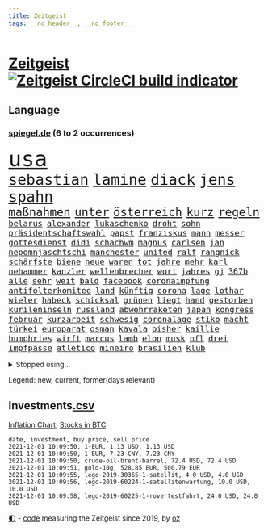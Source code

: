```yaml
---
title: Zeitgeist
tags: __no_header__, __no_footer__
---
```


# [Zeitgeist](https://oliz.io/zeitgeist/) [![Zeitgeist CircleCI build indicator](https://circleci.com/gh/ooz/zeitgeist.svg?style=shield)](https://circleci.com/gh/ooz/zeitgeist)

## Language

<h3><a href="https://www.spiegel.de" target="_blank">spiegel.de</a> (6 to 2 occurrences)</h3>
<p style="font-family:monospace">
<span style="font-size:32pt"><a href="news_links.html#usa" class="current">usa</a></span>
<br>
<span style="font-size:22pt"><a href="news_links.html#sebastian" class="current">sebastian</a></span>
<span style="font-size:22pt"><a href="news_links.html#lamine" class="new">lamine</a></span>
<span style="font-size:22pt"><a href="news_links.html#diack" class="new">diack</a></span>
<span style="font-size:22pt"><a href="news_links.html#jens" class="current">jens</a></span>
<span style="font-size:22pt"><a href="news_links.html#spahn" class="current">spahn</a></span>
<br>
<span style="font-size:17pt"><a href="news_links.html#maßnahmen" class="current">maßnahmen</a></span>
<span style="font-size:17pt"><a href="news_links.html#unter" class="current">unter</a></span>
<span style="font-size:17pt"><a href="news_links.html#österreich" class="current">österreich</a></span>
<span style="font-size:17pt"><a href="news_links.html#kurz" class="current">kurz</a></span>
<span style="font-size:17pt"><a href="news_links.html#regeln" class="current">regeln</a></span>
<br>
<span style="font-size:12pt"><a href="news_links.html#belarus" class="current">belarus</a></span>
<span style="font-size:12pt"><a href="news_links.html#alexander" class="current">alexander</a></span>
<span style="font-size:12pt"><a href="news_links.html#lukaschenko" class="current">lukaschenko</a></span>
<span style="font-size:12pt"><a href="news_links.html#droht" class="current">droht</a></span>
<span style="font-size:12pt"><a href="news_links.html#sohn" class="current">sohn</a></span>
<span style="font-size:12pt"><a href="news_links.html#präsidentschaftswahl" class="current">präsidentschaftswahl</a></span>
<span style="font-size:12pt"><a href="news_links.html#papst" class="current">papst</a></span>
<span style="font-size:12pt"><a href="news_links.html#franziskus" class="current">franziskus</a></span>
<span style="font-size:12pt"><a href="news_links.html#mann" class="current">mann</a></span>
<span style="font-size:12pt"><a href="news_links.html#messer" class="current">messer</a></span>
<span style="font-size:12pt"><a href="news_links.html#gottesdienst" class="new">gottesdienst</a></span>
<span style="font-size:12pt"><a href="news_links.html#didi" class="new">didi</a></span>
<span style="font-size:12pt"><a href="news_links.html#schachwm" class="new">schachwm</a></span>
<span style="font-size:12pt"><a href="news_links.html#magnus" class="current">magnus</a></span>
<span style="font-size:12pt"><a href="news_links.html#carlsen" class="current">carlsen</a></span>
<span style="font-size:12pt"><a href="news_links.html#jan" class="current">jan</a></span>
<span style="font-size:12pt"><a href="news_links.html#nepomnjaschtschi" class="new">nepomnjaschtschi</a></span>
<span style="font-size:12pt"><a href="news_links.html#manchester" class="current">manchester</a></span>
<span style="font-size:12pt"><a href="news_links.html#united" class="current">united</a></span>
<span style="font-size:12pt"><a href="news_links.html#ralf" class="current">ralf</a></span>
<span style="font-size:12pt"><a href="news_links.html#rangnick" class="current">rangnick</a></span>
<span style="font-size:12pt"><a href="news_links.html#schärfste" class="new">schärfste</a></span>
<span style="font-size:12pt"><a href="news_links.html#biene" class="current">biene</a></span>
<span style="font-size:12pt"><a href="news_links.html#neue" class="current">neue</a></span>
<span style="font-size:12pt"><a href="news_links.html#waren" class="current">waren</a></span>
<span style="font-size:12pt"><a href="news_links.html#tot" class="current">tot</a></span>
<span style="font-size:12pt"><a href="news_links.html#jahre" class="current">jahre</a></span>
<span style="font-size:12pt"><a href="news_links.html#mehr" class="current">mehr</a></span>
<span style="font-size:12pt"><a href="news_links.html#karl" class="current">karl</a></span>
<span style="font-size:12pt"><a href="news_links.html#nehammer" class="new">nehammer</a></span>
<span style="font-size:12pt"><a href="news_links.html#kanzler" class="current">kanzler</a></span>
<span style="font-size:12pt"><a href="news_links.html#wellenbrecher" class="current">wellenbrecher</a></span>
<span style="font-size:12pt"><a href="news_links.html#wort" class="current">wort</a></span>
<span style="font-size:12pt"><a href="news_links.html#jahres" class="current">jahres</a></span>
<span style="font-size:12pt"><a href="news_links.html#gj" class="new">gj</a></span>
<span style="font-size:12pt"><a href="news_links.html#367b" class="new">367b</a></span>
<span style="font-size:12pt"><a href="news_links.html#alle" class="current">alle</a></span>
<span style="font-size:12pt"><a href="news_links.html#sehr" class="current">sehr</a></span>
<span style="font-size:12pt"><a href="news_links.html#weit" class="current">weit</a></span>
<span style="font-size:12pt"><a href="news_links.html#bald" class="current">bald</a></span>
<span style="font-size:12pt"><a href="news_links.html#facebook" class="current">facebook</a></span>
<span style="font-size:12pt"><a href="news_links.html#coronaimpfung" class="current">coronaimpfung</a></span>
<span style="font-size:12pt"><a href="news_links.html#antifolterkomitee" class="new">antifolterkomitee</a></span>
<span style="font-size:12pt"><a href="news_links.html#land" class="current">land</a></span>
<span style="font-size:12pt"><a href="news_links.html#künftig" class="current">künftig</a></span>
<span style="font-size:12pt"><a href="news_links.html#corona" class="current">corona</a></span>
<span style="font-size:12pt"><a href="news_links.html#lage" class="current">lage</a></span>
<span style="font-size:12pt"><a href="news_links.html#lothar" class="current">lothar</a></span>
<span style="font-size:12pt"><a href="news_links.html#wieler" class="current">wieler</a></span>
<span style="font-size:12pt"><a href="news_links.html#habeck" class="current">habeck</a></span>
<span style="font-size:12pt"><a href="news_links.html#schicksal" class="current">schicksal</a></span>
<span style="font-size:12pt"><a href="news_links.html#grünen" class="current">grünen</a></span>
<span style="font-size:12pt"><a href="news_links.html#liegt" class="current">liegt</a></span>
<span style="font-size:12pt"><a href="news_links.html#hand" class="current">hand</a></span>
<span style="font-size:12pt"><a href="news_links.html#gestorben" class="current">gestorben</a></span>
<span style="font-size:12pt"><a href="news_links.html#kurileninseln" class="new">kurileninseln</a></span>
<span style="font-size:12pt"><a href="news_links.html#russland" class="current">russland</a></span>
<span style="font-size:12pt"><a href="news_links.html#abwehrraketen" class="new">abwehrraketen</a></span>
<span style="font-size:12pt"><a href="news_links.html#japan" class="current">japan</a></span>
<span style="font-size:12pt"><a href="news_links.html#kongress" class="current">kongress</a></span>
<span style="font-size:12pt"><a href="news_links.html#februar" class="current">februar</a></span>
<span style="font-size:12pt"><a href="news_links.html#kurzarbeit" class="current">kurzarbeit</a></span>
<span style="font-size:12pt"><a href="news_links.html#schwesig" class="current">schwesig</a></span>
<span style="font-size:12pt"><a href="news_links.html#coronalage" class="current">coronalage</a></span>
<span style="font-size:12pt"><a href="news_links.html#stiko" class="current">stiko</a></span>
<span style="font-size:12pt"><a href="news_links.html#macht" class="current">macht</a></span>
<span style="font-size:12pt"><a href="news_links.html#türkei" class="current">türkei</a></span>
<span style="font-size:12pt"><a href="news_links.html#europarat" class="current">europarat</a></span>
<span style="font-size:12pt"><a href="news_links.html#osman" class="current">osman</a></span>
<span style="font-size:12pt"><a href="news_links.html#kavala" class="current">kavala</a></span>
<span style="font-size:12pt"><a href="news_links.html#bisher" class="current">bisher</a></span>
<span style="font-size:12pt"><a href="news_links.html#kaillie" class="new">kaillie</a></span>
<span style="font-size:12pt"><a href="news_links.html#humphries" class="new">humphries</a></span>
<span style="font-size:12pt"><a href="news_links.html#wirft" class="current">wirft</a></span>
<span style="font-size:12pt"><a href="news_links.html#marcus" class="new">marcus</a></span>
<span style="font-size:12pt"><a href="news_links.html#lamb" class="new">lamb</a></span>
<span style="font-size:12pt"><a href="news_links.html#elon" class="current">elon</a></span>
<span style="font-size:12pt"><a href="news_links.html#musk" class="current">musk</a></span>
<span style="font-size:12pt"><a href="news_links.html#nfl" class="current">nfl</a></span>
<span style="font-size:12pt"><a href="news_links.html#drei" class="current">drei</a></span>
<span style="font-size:12pt"><a href="news_links.html#impfpässe" class="new">impfpässe</a></span>
<span style="font-size:12pt"><a href="news_links.html#atletico" class="new">atletico</a></span>
<span style="font-size:12pt"><a href="news_links.html#mineiro" class="new">mineiro</a></span>
<span style="font-size:12pt"><a href="news_links.html#brasilien" class="current">brasilien</a></span>
<span style="font-size:12pt"><a href="news_links.html#klub" class="current">klub</a></span>
</p>
<details>
<summary>Stopped using...</summary>
<p class="former" style="font-size:12pt">
andrea(408) flugzeug(408) 2015(407) gefährdet(407) tobt(407) bereich(406) monatelang(406) streiks(406) becker(405) entgegen(405) fallzahlen(405) flaschen(405) gesamte(405) geschäft(405) schlimm(405) autor(404) gerechtigkeit(404) gesunken(404) haken(404) iranische(404) partys(404) passanten(404) regisseurin(404) spdpolitikerin(404) stich(404) stürzte(404) teams(404) verschiedene(404) anwohner(403) aufhebung(403) erfasst(403) fühlen(403) gemeinde(403) geändert(403) kämpfte(403) nigeria(403) waffe(403) 2016(402) altes(402) atmosphäre(402) betrugs(402) dienen(402) h(402) julia(402) minderheit(402) moore(402) planeten(402) schaden(402) stoppte(402) theater(402) ultimatum(402) vergewaltigung(402) zustand(402) zuversicht(402) dringend(401) erfolgreicher(401) geboten(401) kurve(401) niederlagen(401) rassistische(401) raten(401) reißt(401) stattdessen(401) stürmer(401) tschechien(401) vermögen(401) zug(401) annehmen(400) bundeskanzlerin(400) eishockey(400) erschütterte(400) gehe(400) locken(400) meuthen(400) prüfen(400) tiefe(400) unmöglich(400) versprach(400) väter(400) 48(399) abgeordnete(399) bundestags(399) dachte(399) eher(399) gott(399) grundlage(399) humanitäre(399) rekordmeister(399) annegret(398) anzeige(398) entlassung(398) infizieren(398) infolge(398) john(398) krampkarrenbauer(398) lüge(398) rafael(398) scheidende(398) strategie(398) street(398) vergangene(398) verteidigung(398) verteidigungsministerin(398) 6(397) 96(397) armut(397) befinden(397) charlie(397) coronahilfen(397) dietmar(397) folgte(397) halt(397) homosexualität(397) kanzlerkandidat(397) konfrontiert(397) löst(397) lügen(397) preisen(397) ronald(397) verbreitung(397) vorher(397) ausstieg(396) autofahrerin(396) bull(396) geglückt(396) klimaschützer(396) meister(396) verärgert(396) wechseln(396) überlebte(396) aktuell(395) aufklären(395) botschaften(395) büros(395) design(395) ertragen(395) isolation(395) kontrollieren(395) update(395) ursachen(395) verabreicht(395) bestes(394) bruder(394) brutal(394) coronaerkrankung(394) franzosen(394) großaufgebot(394) historischen(394) rechtsextremen(394) siege(394) spott(394) sven(394) terror(394) via(394) vorliegt(394) weltwirtschaft(394) gedenken(393) monatelangen(393) ordnet(393) pocht(393) pole(393) springt(393) umstrittenes(393) gebraucht(392) gewässern(392) juni(392) milde(392) ursprung(392) verbindung(392) amnesty(391) ausgeliefert(391) bürgermeisterin(391) distanz(391) gestürzt(391) juristisch(391) problemen(391) reaktion(391) wirtschaftliche(391) zählen(391) achten(390) anthony(390) arbeitslosigkeit(390) erwarten(390) r(390) scharfe(390) emissionen(389) finanzieren(389) metropolen(389) siegte(389) volksrepublik(389) zurückhaltend(389) 94(388) antisemitismus(388) beschränkungen(388) bestehen(388) erfindung(388) potsdam(388) übernahme(388) auftrag(387) mauer(387) trafen(387) unwetter(387) vorgaben(387) erkrankung(386) filme(386) fortgesetzt(386) konkrete(386) lieferten(386) schriftsteller(386) stärksten(386) wende(386) del(385) extremen(385) gestritten(385) herzen(385) schwerem(385) vorsprung(385) 4(384) 55(384) attacken(384) auskunft(384) garten(384) kommentare(384) schöne(384) verwandelt(384) warm(384) zivilen(384) überlassen(384) bewertung(383) jennifer(383) kanzlerschaft(383) deutschem(382) eingreifen(382) offenbart(382) schonen(382) schäuble(382) zukünftig(382) anzeichen(381) düstere(381) eilantrag(381) euaustritt(381) katholische(381) leichtathletik(381) prompt(381) rollt(381) zustände(381) diversität(380) echten(380) vorn(380) gelingen(379) todesopfer(379) vorteile(379) 40000(378) dfbpokal(377) hessischen(377) ostsee(377) rundfunk(377) trauert(377) abkehr(376) erinnerung(376) istanbul(376) sitzung(376) unterschrieben(376) frisch(375) wrack(375) wütende(375) bangkok(374) jeff(374) politikerin(374) ältere(374) betreibt(373) hunger(373) real(373) startups(373) freiwillig(372) labor(372) sizilien(372) klasse(371) moschee(371) museum(371) karten(370) bartsch(369) vertagt(368) zeigten(368) zugenommen(368) erstattet(367) laschets(367) maschine(367) koalitionspartner(366) kylian(366) andrew(365) munition(365) sicherheitsgesetz(365) 36(364) fußballweltmeister(363) lockerungen(363) erforscht(362) hinterlässt(362) athletinnen(361) enthüllungen(361) abiy(360) staus(360) haustür(359) bezos(358) diesjährigen(358) flächen(358) herausforderung(357) patzt(357) präsidentschaft(356) baldige(354) geblieben(354) gegenmaßnahmen(352) prägte(352) überfordert(352) ussängerin(351) anderswo(350) engen(350) entbrannt(350) vorsichtig(350) coronaimpfstoffs(349) heizen(349) sicherheitsvorkehrungen(348) zentimeter(348) plattform(347) spionage(347) spacex(345) beherrschen(344) rakete(344) farbe(340) olympiasiegerin(340) vereins(340) durchsuchen(338) häuslicher(337) entführt(336) flog(336) coronalockerungen(335) höchstens(335) möglichkeit(335) erben(333) größe(332) handgranate(332) abhilfe(326) formen(326) lücken(320) sms(320) saale(319) trocken(316) dankt(313) großvater(313) serviert(309) nachrichtenagentur(306) außergewöhnlich(303) höheres(299) franken(296) zwingend(294) zusätzlichen(289) entsprechenden(287) andy(286) anna(286) schiebt(286) völkermord(284) nationalpark(280) gewisse(279) karriereende(279) kandidiert(275) vulkan(273) militärputsch(271) iii(270) chile(266) silber(265) unverletzt(262) containerschiff(261) spdkanzlerkandidat(261) protestaktion(259) kaffee(256) relevant(255) tvstar(253) holten(243) südwesten(243) gekippt(241) angefeindet(239) beschreiben(239) zusammengebrochen(239) strebt(238) freizugeben(237) drohschreiben(236) elfjährigen(236) vonovia(236) ärmsten(236) nagelsmann(234) übersehen(233) mitgliedern(230) durchschnitt(229) dingen(227) pressefreiheit(227) angebote(226) kürzester(225) halbinsel(224) sophia(224) angeschlagen(222) belegschaft(220) joseph(219) beleidigte(217) regionale(216) nordmazedonien(214) tierpark(213) neuerdings(212) gewalttat(210) weltgrößten(210) mindeststeuer(209) erdoğans(208) pcrtests(208) interessen(206) idol(203) fasst(202) mbappé(200) gauland(199) extremisten(198) marc(195) institute(194) notwendigen(194) geschleudert(193) auseinandersetzen(192) nördlich(192) poleposition(190) zugesagt(189) auszeichnung(188) oslo(187) verzweifelte(186) produkt(184) spdchef(184) dynamo(182) schönheit(181) crystal(180) gestohlene(180) potsdamer(180) benötigt(179) krieges(179) trier(179) ausgelassen(177) absolute(176) betreiberfirma(176) partygäste(176) folgten(175) kiffen(175) elternteil(174) kerosin(174) sahen(174) 800(172) birgt(172) busfahrer(172) 21jährige(171) exnationalspieler(171) meilenstein(171) luisa(170) vertrieben(170) hackergruppe(169) serienmörder(169) agnes(168) antisemitische(168) heizöl(168) maier(168) tarifkonflikt(168) älterer(168) bremste(167) jonathan(167) tendenzen(167) festnehmen(166) vorurteilen(166) forscherin(164) kurzstreckenflüge(164) lehnte(164) stärkere(164) kohlekraftwerke(163) agüero(162) baum(162) bereichern(162) plakat(162) atomprogramm(161) riesiger(161) bauernhof(159) geflüchteter(159) verwandeln(159) tarife(158) wall(158) entstand(157) verbrecher(157) verspätungen(157) flohen(156) serbien(156) berge(155) 1998(154) schwieriges(153) belgischen(152) bürgern(150) deltavariante(149) tribüne(149) parkplatz(148) aufzunehmen(147) psychologen(147) schalten(147) adac(146) dienste(146) geheimer(146) spaziergänger(145) fotografen(144) gerichtet(144) 350000(142) coronaausbrüchen(142) fern(142) überraschungsteam(142) homophober(141) pendler(141) sowjetunion(141) airport(140) geschichtepodcast(140) lloyd(140) ranking(140) kreative(139) kündigten(139) schwache(139) truppe(139) zusammengestoßen(139) andauernde(137) machtwechsel(136) beeindruckende(135) eingriff(135) getrieben(135) glaube(135) kannibale(135) geliebt(134) großstädter(134) kalte(134) sergej(134) ahmed(133) friedensnobelpreisträger(133) lkwunfall(133) trotzt(133) auswärtige(132) journal(132) white(132) denis(131) erwähnt(131) 24jährige(130) ausgerückt(130) enttäuschte(130) russen(129) schwulen(129) vereinbarte(129) eisberge(128) jeweiligen(128) thomalla(128) 60000(127) festgehalten(127) kontinuierlich(127) tragisches(127) volksfest(126) aufsichtsratschef(125) podolski(124) verbesserungen(124) 1997(123) danyal(123) legten(123) ansteckenden(122) 108(121) bezweifelt(121) küssen(121) rar(121) tätig(120) warte(120) dfbpokals(119) süßes(119) umzug(119) verrückt(119) wandte(119) überfüllte(118) knie(117) leblos(117) vollständige(117) vorfreude(117) tibet(116) identitätspolitik(114) operiert(114) aushalten(113) catania(113) g20staaten(113) piraten(113) städter(113) funktionär(111) hamburgs(111) vergewaltigungen(111) amazongründer(110) tennisturnier(110) lesung(109) appellieren(108) belastend(108) blind(108) colorado(108) erbittert(108) timing(108) wahlniederlage(108) nationalparks(107) nähert(107) begründen(106) drohten(106) dächern(106) holocaustüberlebende(106) notfall(106) pegasus(106) verringerter(106) verstorben(106) dienstagmorgen(105) stadions(105) versorgungsengpässe(105) gremium(104) hotelmitarbeiter(104) unsichtbar(104) wiegt(104) kosovo(103) sportlerin(103) zerschlagen(103) nrwministerpräsident(102) statements(102) candy(101) laxe(101) türkischer(101) wechselte(101) 31jährige(100) dörfer(100) drohender(99) eilig(99) afdchef(98) bewahrt(98) brodelt(98) messerstecher(98) norddeutschland(98) revier(98) traten(98) weibliche(98) bandenkriminalität(97) medaillen(96) popkultur(96) vergleichen(96) abwesenheit(95) konzerns(95) websites(95) weinflaschen(95) ausmaße(94) jenseits(94) publik(94) bahnübergang(93) liebeserklärung(93) siebzigerjahren(93) streitthemen(93) visionen(93) athletin(92) bestzeit(92) coronaleugnern(92) heinz(92) 1992(91) abbauen(91) marschierten(91) militärführung(91) beachvolleyballerin(90) dürren(90) geeignet(90) portrait(90) spreche(89) angetreten(88) annika(88) atomwaffen(88) aufnimmt(88) emilio(88) gerissen(88) gestern(88) herauskommen(88) kajak(88) parlaments(88) pferden(88) schleu(88) schwul(88) verließen(88) berühmteste(87) conte(87) group(87) mieterhaushalt(87) splitterpartei(87) erwischte(86) reinhardt(86) schmecken(86) schmilzt(86) unglücks(86) westküste(86) zwielicht(86) care(85) ereignete(85) krause(85) pcrtest(85) umweltminister(85) +(84) 1999(84) chappatte(84) container(84) einheimischen(84) flutkatastrophen(84) herkunftsland(84) ibiza(84) nachspielzeit(84) spritpreis(84) standorte(84) wmgold(84) autobahnparkplatz(83) carli(83) einschlug(83) koranschule(83) schwebebalken(83) uniform(83) britin(82) heike(82) hm(82) zurückgeben(82) zäh(82) fische(81) fluggäste(81) gewählte(81) jae(81) nationalkonservative(81) pfefferspray(81) ergeht(80) flip(80) usermittler(80) zombie(80) abzuschaffen(79) anhängern(79) multipler(79) sklerose(79) tauben(79) bananen(78) king(78) rückgabe(78) samsungerbe(78) schönheitsidealen(78) städtchen(78) ungefragt(78) yassin(78) yong(78) dargestellt(77) eingeschätzt(77) einmarsch(77) guinea(77) immobilienkonzerns(77) inn(77) tarifvertrag(77) bedrohten(76) drach(76) neugeborenen(76) reemtsmaentführer(76) schleudern(76) bundestagspräsidium(75) orlando(75) senator(75) 1956(74) hassnachrichten(74) häfen(74) talibanherrschaft(74) vermeidbare(74) warmlaufen(74) wirtschaftskrise(74) wohneinheiten(74) award(73) bedürftige(73) geldentwertung(73) großartig(73) inneren(73) kohls(73) krankenwagen(73) regisseurs(73) social(73) talibanführer(73) ernten(72) generellen(72) kos(72) musikerin(72) thuram(72) ärztevertreter(72) 51jähriger(71) abgefragt(71) losgegangen(71) saisonspiel(71) 90000(70) bildungsnewsletter(70) hingewiesen(70) spiegelbildungsnewsletter(70) thrillern(70) sexismusvorwürfen(69) sitzordnung(69) cash(68) kohleverstromung(68) ligue(68) ratsam(68) uneinig(68) amokfahrt(67) diebe(67) linkenpolitikerin(67) nachlass(67) natürlichen(67) neuartige(67) neuesten(67) traut(67) hindern(66) nicholas(66) saleh(66) samsungs(66) stalin(66) verschwörungstheoretiker(66) verwechselt(66) brix(65) industrienationen(65) janneke(65) lose(65) umgekippt(65) zweitgrößte(65) cduführung(64) makler(64) nachzugeben(64) revolutionierte(64) streitkräften(64) vertritt(64) wahlkampfauftakt(64) anrufen(63) beerbt(63) petković(63) pflanze(63) gastarbeiter(62) poltert(62) entlasten(61) körpergröße(61) angeführt(60) dgb(60) erleichterung(60) oberster(60) bürgerkriegs(59) irritiert(59) linienbusse(59) teilzunehmen(59) einkommensteuer(58) einwanderungspolitik(58) feststellen(58) samar(58) sima(58) teamkollege(58) wachsende(58) blaulicht(57) gelte(57) hexe(57) trecker(57) verlage(57) widersprüchlich(57) anwendung(56) offensiv(56) symbiose(56) überfallen(56) geschützten(55) piaggio(55) staatsbürgerin(55) staatspräsident(55) coronaausbrüche(54) erderhitzung(54) gerichtsurteil(54) staatsanwältin(54) villeneuve(54) vorüber(54) absicht(53) beschrieb(53) fünftel(53) gescheiterte(53) historisches(53) krieger(53) laufzeit(53) mehrwertsteuer(53) weitergereicht(53) wiegelt(53) gehirn(52) gestorbener(52) kommissarin(52) potenziellen(52) zerrissen(52) abgaben(51) bezüge(51) blättern(51) rentnerinnen(51) weiblicher(51) 316(50) cringe(50) immobilie(50) lagos(50) neunzigern(50) telefonnummer(50) angeschlagenen(49) chruschtschow(49) gewerkschaftsbundes(49) giuffre(49) hidalgo(49) militärgeheimdienst(49) pflegekraft(49) stalins(49) verkehrsmittel(49) vermögender(49) versammlung(49) brexitvertrag(48) durchbrechen(48) grote(48) innensenator(48) nordirlandprotokoll(48) pimmel(48) tuchfühlung(48) bildet(47) gehweg(47) gravierende(47) klum(47) zwangsgeld(47) überreicht(47) 876(46) ausgetauscht(46) azubischerze(46) methanpakt(46) obst(46) spiegelinterview(46) 4200(45) bedürfnisse(45) brady(45) briefen(45) gier(45) hobby(45) neunzigerjahre(45) südkoreas(45) untätigkeit(45) aufmarsch(44) eindringlich(44) europaparlament(44) heidi(44) radikalen(44) redet(44) ubootabkommen(44) verirrt(44) archiv(43) australiens(43) cumbre(43) kommissionschefin(43) newcastle(43) topökonom(43) vieja(43) vulkanausbruch(43) tabelle(42) vulkanausbrüche(42) vulkane(42) w(42) zugesehen(42) accounts(41) bahnradsport(41) einhaltung(41) fußballers(41) handlungsdruck(41) intellektuellen(41) lava(41) lille(41) machete(41) orientierung(41) osc(41) tagebau(41) beine(40) feindbild(40) geplatzten(40) kanareninsel(40) thematisieren(40) beschwor(39) diskussionsbedarf(39) edwards(39) fußballverband(39) gegensätze(39) gründers(39) limburg(39) traditionsklub(39) verlagen(39) atomuboote(38) berlinbrandenburg(38) beschwerlich(38) urenkel(38) verschüttet(38) wayne(38) bedrohte(37) erregte(37) hannah(37) abgeordnetenhaus(36) bergbau(36) bettina(36) brisanten(36) garzweiler(36) kohleabbau(36) rheinischen(36) videotest(36) agenda(35) klägerin(35) modeste(35) riskieren(35) sonntagmorgen(35) yahoo(35) belange(34) durchschnittlich(34) einsparen(34) evangelische(34) hausdurchsuchung(34) kohlestrom(34) mad(34) züchtet(34) 53jährigen(33) furchner(33) gange(33) irmgard(33) koeman(33) kzsekretärin(33) liest(33) 007(32) glassplitter(32) straftäter(32) these(32) usgeheimdienst(32) gaskonzern(31) prominenteste(31) stier(31) studiert(31) außenpolitiker(30) fortschrittlich(30) mächtiger(30) reisender(30) vermögensteuer(30) werneke(30) überragender(30) coronaeinbruch(29) fußballspiel(29) gazpromkonzern(29) herauskam(29) jährlich(29) kriegsschiff(29) straßenbau(29) cumexgeschäften(28) fraktionsstärke(28) iranisches(28) rechtsstaatsverstößen(28) signale(28) argumenten(27) dave(27) göteborg(27) roms(27) shanghai(27) wenigstens(27) zutrauen(27) datenleak(26) europacup(26) gerald(26) itzehoe(26) leak(26) mützenich(26) nullcovidstrategie(26) unterstützten(26) 46jähriger(25) absenken(25) beethoven(25) comingout(25) missbrauchsskandal(25) sozialdemokrat(25) zurückgezogen(25) zähem(25) alarmierte(24) leder(24) nicolas(24) nobelpreiskomitee(24) stephanie(24) abgelegensten(23) absorbieren(23) abstriche(23) brexitkrise(23) cancel(23) culture(23) einzigen(23) gefährt(23) gil(23) joker(23) minder(23) ofarim(23) sportlicher(23) turnen(23) ware(23) zusätzlicher(23) ausweiten(22) banner(22) ema(22) fiona(22) laschetnachfolge(22) volksverhetzung(22) comedian(21) gaslieferungen(21) hochland(21) polexit(21) politisches(21) spielzeug(21) bundesvorstand(20) geheimdienste(20) kulturen(20) miesbach(20) rechnungsprüfer(20) spielerinnen(20) staatskosten(20) unterkunft(20) zusammenstöße(20) 15gradziel(19) blackout(19) foltervideos(19) gerhart(19) ingwen(18) peinliches(18) schiene(18) schiitische(18) tsai(18) vergibt(18) verkleideter(18) wahldebakel(18) wahlpannen(18) hinterbliebenen(17) reizgas(17) ureinwohner(17) ampelverhandler(16) g20(16) massenschlägerei(16) verprügelt(16) akzeptanz(15) groteske(15) hündin(15) leinwand(15) lokaler(15) toxisch(15) wohnheim(15) zollt(15) 151(14) 8(14) blutproben(14) brei(14) bundesligapartie(14) dnaanalyse(14) ewiges(14) handballbundesliga(14) hernández(14) lgbtqaktivisten(14) magic(14) reanimieren(14) santa(14) amess(13) einhalt(13) erna(13) meeresspiegels(13) mexikostadt(13) verbrenner(13) verfärbte(13) verschluss(13) vorfällen(13) ausgewählte(12) best(12) geschassten(12) netflixshow(12) playstation(12) weichen(12) abzocken(11) ampelbündnis(11) bidenregierung(11) erwägung(11) gendern(11) grundstück(11) simuliert(11)
</p>
</details>
<p>Legend: <span class="new">new</span>, <span class="current">current</span>, <span class="former">former(days relevant)</span></p>

## Investments[.csv](investments.csv)

[Inflation Chart](https://inflationchart.com),
[Stocks in BTC](https://stonksinbtc.xyz/)

```
date, investment, buy price, sell price
2021-12-01 10:09:50, 1-EUR, 1.13 USD, 1.13 USD
2021-12-01 10:09:50, 1-EUR, 7.23 CNY, 7.23 CNY
2021-12-01 10:09:50, crude-oil-brent-barrel, 72.4 USD, 72.4 USD
2021-12-01 10:09:51, gold-10g, 528.85 EUR, 500.79 EUR
2021-12-01 10:09:55, lego-2019-30365-1-satellit, 4.0 USD, 4.0 USD
2021-12-01 10:09:56, lego-2019-60224-1-satellitenwartung, 10.0 USD, 10.0 USD
2021-12-01 10:09:58, lego-2019-60225-1-rovertestfahrt, 24.0 USD, 24.0 USD
```

<footer>
<a href="javascript:toggleTheme()" class="nav">🌓</a>
- <a href="https://github.com/ooz/zeitgeist">code</a> measuring the Zeitgeist since 2019, by <a href="https://oliz.io">oz</a>
</footer>
